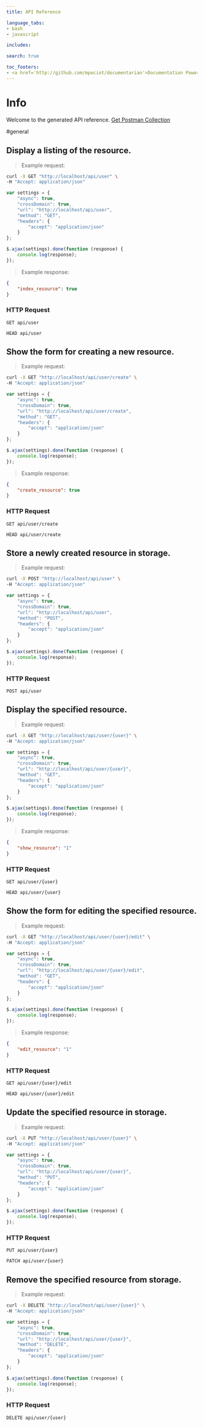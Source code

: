 ```yaml
---
title: API Reference

language_tabs:
- bash
- javascript

includes:

search: true

toc_footers:
- <a href='http://github.com/mpociot/documentarian'>Documentation Powered by Documentarian</a>
---
```

<!-- START_INFO -->
# Info

Welcome to the generated API reference.
[Get Postman Collection](http://localhost/docs/collection.json)

<!-- END_INFO -->

#general
<!-- START_2ea88ff35aa222f5582e50f39a2b35fd -->
## Display a listing of the resource.

> Example request:

```bash
curl -X GET "http://localhost/api/user" \
-H "Accept: application/json"
```

```javascript
var settings = {
    "async": true,
    "crossDomain": true,
    "url": "http://localhost/api/user",
    "method": "GET",
    "headers": {
        "accept": "application/json"
    }
};

$.ajax(settings).done(function (response) {
    console.log(response);
});
```

> Example response:

```json
{
    "index_resource": true
}
```

### HTTP Request
`GET api/user`

`HEAD api/user`


<!-- END_2ea88ff35aa222f5582e50f39a2b35fd -->

<!-- START_99a7210df460e7fd8ad2508ee28b9763 -->
## Show the form for creating a new resource.

> Example request:

```bash
curl -X GET "http://localhost/api/user/create" \
-H "Accept: application/json"
```

```javascript
var settings = {
    "async": true,
    "crossDomain": true,
    "url": "http://localhost/api/user/create",
    "method": "GET",
    "headers": {
        "accept": "application/json"
    }
};

$.ajax(settings).done(function (response) {
    console.log(response);
});
```

> Example response:

```json
{
    "create_resource": true
}
```

### HTTP Request
`GET api/user/create`

`HEAD api/user/create`


<!-- END_99a7210df460e7fd8ad2508ee28b9763 -->

<!-- START_f0654d3f2fc63c11f5723f233cc53c83 -->
## Store a newly created resource in storage.

> Example request:

```bash
curl -X POST "http://localhost/api/user" \
-H "Accept: application/json"
```

```javascript
var settings = {
    "async": true,
    "crossDomain": true,
    "url": "http://localhost/api/user",
    "method": "POST",
    "headers": {
        "accept": "application/json"
    }
};

$.ajax(settings).done(function (response) {
    console.log(response);
});
```


### HTTP Request
`POST api/user`


<!-- END_f0654d3f2fc63c11f5723f233cc53c83 -->

<!-- START_7a5835399fad9a53bc0430d6e3054297 -->
## Display the specified resource.

> Example request:

```bash
curl -X GET "http://localhost/api/user/{user}" \
-H "Accept: application/json"
```

```javascript
var settings = {
    "async": true,
    "crossDomain": true,
    "url": "http://localhost/api/user/{user}",
    "method": "GET",
    "headers": {
        "accept": "application/json"
    }
};

$.ajax(settings).done(function (response) {
    console.log(response);
});
```

> Example response:

```json
{
    "show_resource": "1"
}
```

### HTTP Request
`GET api/user/{user}`

`HEAD api/user/{user}`


<!-- END_7a5835399fad9a53bc0430d6e3054297 -->

<!-- START_5ed9d10b12650f9536edfa994fafae15 -->
## Show the form for editing the specified resource.

> Example request:

```bash
curl -X GET "http://localhost/api/user/{user}/edit" \
-H "Accept: application/json"
```

```javascript
var settings = {
    "async": true,
    "crossDomain": true,
    "url": "http://localhost/api/user/{user}/edit",
    "method": "GET",
    "headers": {
        "accept": "application/json"
    }
};

$.ajax(settings).done(function (response) {
    console.log(response);
});
```

> Example response:

```json
{
    "edit_resource": "1"
}
```

### HTTP Request
`GET api/user/{user}/edit`

`HEAD api/user/{user}/edit`


<!-- END_5ed9d10b12650f9536edfa994fafae15 -->

<!-- START_a4a2abed1e8e8cad5e6a3282812fe3f3 -->
## Update the specified resource in storage.

> Example request:

```bash
curl -X PUT "http://localhost/api/user/{user}" \
-H "Accept: application/json"
```

```javascript
var settings = {
    "async": true,
    "crossDomain": true,
    "url": "http://localhost/api/user/{user}",
    "method": "PUT",
    "headers": {
        "accept": "application/json"
    }
};

$.ajax(settings).done(function (response) {
    console.log(response);
});
```


### HTTP Request
`PUT api/user/{user}`

`PATCH api/user/{user}`


<!-- END_a4a2abed1e8e8cad5e6a3282812fe3f3 -->

<!-- START_4bb7fb4a7501d3cb1ed21acfc3b205a9 -->
## Remove the specified resource from storage.

> Example request:

```bash
curl -X DELETE "http://localhost/api/user/{user}" \
-H "Accept: application/json"
```

```javascript
var settings = {
    "async": true,
    "crossDomain": true,
    "url": "http://localhost/api/user/{user}",
    "method": "DELETE",
    "headers": {
        "accept": "application/json"
    }
};

$.ajax(settings).done(function (response) {
    console.log(response);
});
```


### HTTP Request
`DELETE api/user/{user}`


<!-- END_4bb7fb4a7501d3cb1ed21acfc3b205a9 -->

